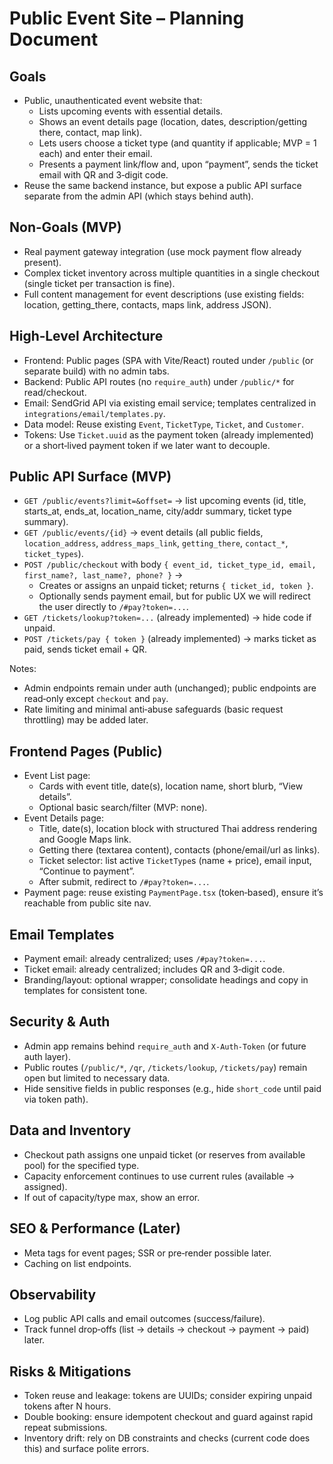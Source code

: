 # Public Event Site – Planning Document

## Goals
- Public, unauthenticated event website that:
  - Lists upcoming events with essential details.
  - Shows an event details page (location, dates, description/getting there, contact, map link).
  - Lets users choose a ticket type (and quantity if applicable; MVP = 1 each) and enter their email.
  - Presents a payment link/flow and, upon “payment”, sends the ticket email with QR and 3‑digit code.
- Reuse the same backend instance, but expose a public API surface separate from the admin API (which stays behind auth).

## Non‑Goals (MVP)
- Real payment gateway integration (use mock payment flow already present).
- Complex ticket inventory across multiple quantities in a single checkout (single ticket per transaction is fine).
- Full content management for event descriptions (use existing fields: location, getting_there, contacts, maps link, address JSON).

## High‑Level Architecture
- Frontend: Public pages (SPA with Vite/React) routed under `/public` (or separate build) with no admin tabs.
- Backend: Public API routes (no `require_auth`) under `/public/*` for read/checkout.
- Email: SendGrid API via existing email service; templates centralized in `integrations/email/templates.py`.
- Data model: Reuse existing `Event`, `TicketType`, `Ticket`, and `Customer`.
- Tokens: Use `Ticket.uuid` as the payment token (already implemented) or a short‑lived payment token if we later want to decouple.

## Public API Surface (MVP)
- `GET /public/events?limit=&offset=` → list upcoming events (id, title, starts_at, ends_at, location_name, city/addr summary, ticket type summary).
- `GET /public/events/{id}` → event details (all public fields, `location_address`, `address_maps_link`, `getting_there`, `contact_*`, `ticket_types`).
- `POST /public/checkout` with body `{ event_id, ticket_type_id, email, first_name?, last_name?, phone? }` →
  - Creates or assigns an unpaid ticket; returns `{ ticket_id, token }`.
  - Optionally sends payment email, but for public UX we will redirect the user directly to `/#pay?token=...`.
- `GET /tickets/lookup?token=...` (already implemented) → hide code if unpaid.
- `POST /tickets/pay { token }` (already implemented) → marks ticket as paid, sends ticket email + QR.

Notes:
- Admin endpoints remain under auth (unchanged); public endpoints are read‑only except `checkout` and `pay`.
- Rate limiting and minimal anti‑abuse safeguards (basic request throttling) may be added later.

## Frontend Pages (Public)
- Event List page:
  - Cards with event title, date(s), location name, short blurb, “View details”.
  - Optional basic search/filter (MVP: none).
- Event Details page:
  - Title, date(s), location block with structured Thai address rendering and Google Maps link.
  - Getting there (textarea content), contacts (phone/email/url as links).
  - Ticket selector: list active `TicketType`s (name + price), email input, “Continue to payment”.
  - After submit, redirect to `/#pay?token=...`.
- Payment page: reuse existing `PaymentPage.tsx` (token‑based), ensure it’s reachable from public site nav.

## Email Templates
- Payment email: already centralized; uses `/#pay?token=...`.
- Ticket email: already centralized; includes QR and 3‑digit code.
- Branding/layout: optional wrapper; consolidate headings and copy in templates for consistent tone.

## Security & Auth
- Admin app remains behind `require_auth` and `X-Auth-Token` (or future auth layer).
- Public routes (`/public/*`, `/qr`, `/tickets/lookup`, `/tickets/pay`) remain open but limited to necessary data.
- Hide sensitive fields in public responses (e.g., hide `short_code` until paid via token path).

## Data and Inventory
- Checkout path assigns one unpaid ticket (or reserves from available pool) for the specified type.
- Capacity enforcement continues to use current rules (available → assigned).
- If out of capacity/type max, show an error.

## SEO & Performance (Later)
- Meta tags for event pages; SSR or pre‑render possible later.
- Caching on list endpoints.

## Observability
- Log public API calls and email outcomes (success/failure).
- Track funnel drop‑offs (list → details → checkout → payment → paid) later.

## Risks & Mitigations
- Token reuse and leakage: tokens are UUIDs; consider expiring unpaid tokens after N hours.
- Double booking: ensure idempotent checkout and guard against rapid repeat submissions.
- Inventory drift: rely on DB constraints and checks (current code does this) and surface polite errors.


